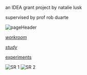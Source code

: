 an IDEA grant project by natalie lusk

supervised by prof rob duarte

![pageHeader](https://github.com/user-attachments/assets/55455075-7639-4aec-b78f-f5edda08796e)

[*workroom*](workroom.md)

[*study*](study.md)

[experiments](experiments.md)

![SR 1](https://github.com/user-attachments/assets/be03494e-47cc-48a9-976a-1a75cadfac66)
![SR 2](https://github.com/user-attachments/assets/d2f0270e-96ef-4914-a0a0-fde3b0657301)
